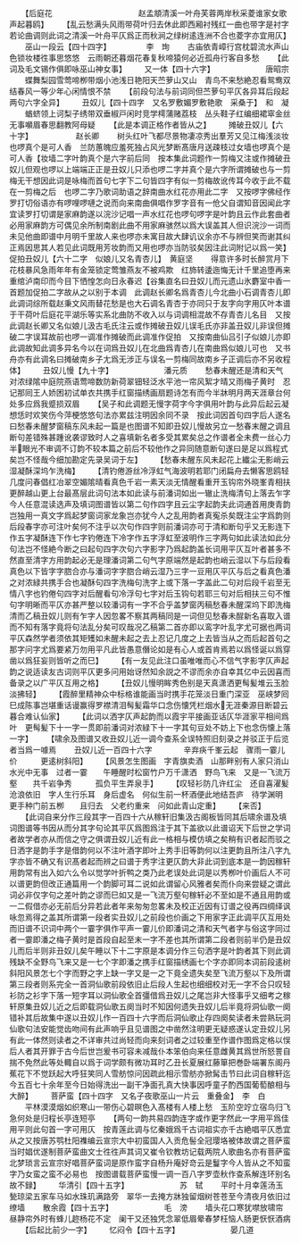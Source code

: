 <!-- { "loadSidebar": true } -->
　　【后庭花　　　　　　　　　　　赵孟頫清溪一叶舟芙蓉两岸秋采菱谁家女歌声起暮鸥】
　　【乱云愁满头风雨带荷叶归去休此即西厢衬残红一曲也带字是衬字若论曲调则此词之清溪一叶舟平仄爲正而秋涧之绿树逺连洲不合也菱字亦宜用仄】
　　巫山一段云【四十四字】　　　　　李　珣
　　古庙依青嶂行宫枕碧流水声山色锁妆楼徃事思悠悠　云雨朝还暮烟花春复秋啼猿何必近孤舟行客自多愁
　　【此词及毛文锡作俱即咏巫山神女事】
　　又一体【四十六字】　　　　　　　唐昭宗
　　蝶舞梨园雪莺啼栁带烟小池浅日艳阳天苎萝山又山　青鸟不来愁絶忍看鸳鸯双结春风一等少年心闲情恨不禁
　　【前段句法与前词同但苎萝句平仄各异耳后段起两句六字全异】
　　丑奴儿【四十四字　又名罗敷媚罗敷艳歌　采桑于】　和　凝
　　蝤蛴领上诃梨子绣带双垂椒戸闲时竞学樗蒲赌荔枝　丛头鞋子红编细裙窣金丝无事嚬眉春思翻教阿母疑
　　【此是本调正格作者皆从之】
　　摊破丑奴儿【六十字】　　　　　　赵长卿
　　树头红叶飞都尽景物凄凉秀出羣芳又见江梅浅淡妆也啰真个是可人香　兰防蕙魄应羞死独占风光梦断髙唐月送疎枝过女墙也啰真个是可人香【妆墙二字叶韵真个是六字前后同　按本集此词题作一剪梅又注或作摊破丑奴儿但观也啰以上端端正正是丑奴儿只添也啰二字并真个是六字所谓摊破也与一剪梅无干想因此词是咏梅而首句七字下二句皆四字有似一剪梅故讹传耳今收于此不载在一剪梅之后　也啰二字乃歌词助语之辞南曲水红花亦用此二字　又按啰字佛经作罗打切俗语亦有啰哩啰嗹之说而向来南曲俱唱作罗字音有一伧父自谓知音因闻此字宜读罗打切谓是家麻韵遂以浣沙记唱一声水红花也啰句啰字是叶韵且云作此套曲者必用家麻韵方可偶见余所制南剧此曲不用家麻骇然以爲大误盖其人但识浣沙一词而未见他曲即谱中月明千里故人来也啰亦未寓目故大肆讥议余亦不与辨但笑而谢其纠正焉因思其人若见此词既用芳妆韵而又用也啰亦当防驳矣因注此词附记以爲一笑】促拍丑奴儿【六十二字　似娘儿又名青杏儿】　黄庭坚
　　得意许多时长醉赏月下花枝暴风急雨年年有金笼锁定莺雏燕友不被鸡欺　红斾转逶迤悔无计千里追堕再来重绾泸南印而今目下恓惶怎向日永春迟【谷集直名曰丑奴儿而元遗山氷麝室中香一首题加促拍二字故从之以别于本调　此调赵长卿名爲青杏儿今北曲小石调青杏儿即此调词综所载赵秉文风雨替花愁是也大石调名青杏于亦同只于友字向字用仄叶本谱于干荷叶后庭花平湖乐等实系北曲防不收入以与词调相混故不存青杏儿名目　又按此调赵长卿又名似娘儿汲古毛氏注云或作摊破丑奴儿误毛氏亦非盖丑奴儿非误但摊破二字误耳故前也啰一调准作摊破而此调准作促拍　又按南曲仙吕引子似娘儿亦即此调故知此调多异名今以在词爲丑奴儿在北曲爲青杏儿在南曲爲似娘儿可也　又书舟亦有此调名曰摊破南乡子尢爲无涉正与误名一剪梅同故南乡子正调后亦不另收程体】
　　丑奴儿慢【九十字】　　　　　　　潘元质
　　愁春未醒还是清和天气对浓绿隂中庭院燕语莺啼数防新荷翠钿轻泛水平池一帘风絮才晴又雨梅子黄时　忍记那囘王人娇困初试单衣共携手红窗描绣画扇题诗怎有而今半牀明月两天涯章台何处多应爲我蹙损双眉
　　【吴子和此调题无慢字荷字今字俱用叶韵与此异后起云凝想恁时欢笑伤今萍梗悠悠句法亦累兹注明因余同不录　按此词因首句四字后人遂名曰愁春未醒梦窗稿东风未起一篇是也图谱不知即丑奴儿慢故另立一愁春末醒之调且断句差错殊甚踵讹袭谬致时人之喜填新名者多受其累矣总之作谱者全未费一丝心力半眼光不审调不订韵不较本篇之前后不较他作之异同随意断句遂曰是足以爲程式矣岂不怪哉今细加勘定先录吴词于左】
　　【愁春未醒东风未起花上纎尘无影峭云湿凝酥深坞乍洗梅】
　　【清钓倦游丝冷浮虹气海波明若耶门闭扁舟去懒客思鸥轻　几度问春倡红冶翠空媚隂晴看真色千岩一素天淡无情醒看重开玉钩帘外晓峯青相扶更醉越山更上台最髙层此词句法本如此读与前潘词如出一辙止洗梅清句上落去乍字今人任意混读选声及填词图谱皆以第二句作四字且云尘字起韵夫此词通首用庚青韵岂独用一真文字爲起梦窗词家龙象岂亦犹今人之乱用韵者真寃杀矣既注尘字爲韵则后段春字亦可注叶矣何不注乎以次句作四字则前潘词亦可于清和断句乎又无影连下作五字凝酥连下作七字钓倦连下冷字作五字浮虹至波明作三字两句如此读法如此分句法岂不怪絶今断之曰起句四字次句六字影字乃爲起韵盖长词用平仄互叶者甚多不然直至清字方用韵起必无是理潘词第二句气字原端然是起韵也峭云湿以下与后段看真色以下皆字字脗合亦与潘词字字脗合峭云湿乃三字一豆用仄平仄与后之看真色潘之对浓緑共携手合也凝酥句四字洗梅句洗字上或下落一字盖此二句对后段千岩至无情八字也钓倦句四字对后醒看句冷浮句七字对后玉钩句若耶三句对后相扶三句不惟句字明晰而平仄亦甚严整以较潘词有一字不合乎盖梦窗丙稿愁春未醒深坞下即洗梅清而乙稿丑奴儿则有乍字人因忽畧不察其两稿同是一词但见愁春未酲新名喜取入谱而不知有落字竟将句法乱分矣可叹哉况乙稿第二首亦即以鸾字叶乱字尤可据也两词平仄森然学者须依其矩矱如未醒未起之去上忍记几度之上去皆当从之而后起首句之那字问字尤爲要紧万勿用平凡此皆愚意僭论如是有心人或首肯焉若以爲怪诞以爲穿凿以爲狂妄则皆听之而巳】
　　【有一友见此注口虽唯唯而心不信气字影字仄声起韵之说适读友古词则平仄更多问用始讶然知余説之不谬而余亦自幸其亿中云因喜而备录之以广平仄互用之格】
　　【丑奴儿慢明眸秀色别是天真潇洒更髩髪堆云玉脸淡拂轻】
　　【霞醉里精神众中标格谁能画当时携手花笼淡日重门深亚　巫峡梦囘巳成陈事岂堪重话谩赢得罗襟清泪髩髪霜华口念伤懐凭栏烟水无涯秦源目断碧云暮合难认仙家】
　　【此词以洒字仄声起韵而以霞宇平接画亚话仄华涯家平相间爲叶　更髩髪下十一字一贯即前潘词对浓緑下十一字其句豆处不妨上下也念伤懐上落一字】
　　【啸余及图谱又收丑奴儿近一调今查系全误特照旧刻录之并驳正于后览者当爲一噱焉
　　丑奴儿近一百四十六字　　　　辛弃疦千峯云起　骤雨一霎儿价　　　更逺树斜阳】
　　【风景怎生图画　字青旗卖酒　山那畔别有人家只消山水光中无事　过者一霎　　午睡醒时松窗竹户万千潇洒　野鸟飞来　又是一飞流万壑　　共千岩争秀　　　孤负平生弄泉手】
　　【叹轻衫防几许红尘　还自喜濯髪沧浪依旧　字人生行乐耳　身后虚名　何似生前一杯酒便此地结吾庐　待学渊明　更手种门前五栁　　且归去　父老约重来　问如此青山定重】
　　【来否】
　　【此词自来分作三段其字一百四十六从稼轩旧集汲古阁板皆同其后啸余谱及填词图谱等书因从而分其字句论其平仄爲图爲注于其下盖欲以此谱诏天下后世之学词者故学者亦从而信之守之俱谓丑奴儿近有此一格相与模仿填之矣稍有识者起而驳之日洒字是韵手字是借韵何以不注叶酒字即叶上秀手旧等韵何以注更韵且所注八字九字亦皆不确又有识髙者起而辨之曰谱于秀字注更仄韵大非此词到底本是一韵因稼轩用韵常有出入如六么令以觉学叶折鸭之类乃此老误处此词是以秀栁叶价画后人不可以谱更韵但改正通篇用一个韵脚可耳二说如此谓留心风雅者矣而仆向来尝疑之谓此词必非仅字句之差叶韵之谬而巳如又是一飞流万壑句稼轩必不至如是不通且用韵或一二假借亦必无前后分异若此者年来匆匆忽畧未及校正近因有订谱之役再四绸绎讽咏忽焉得之盖其所谓第一段者实丑奴儿之前段也价画之下用家字正此调平仄互用处而旧谱不识词中两个一霎字俱作平声一霎儿价即潘词之清和天气者字与俗这字同过者一霎即潘之梅子黄时是首段自起至末一字不差也其所谓第二段者则前半仍是丑奴儿而后半则非丑奴儿矣午睡以下十二字原是本调分作三句洒字是叶韵者其下则此调残缺不全野鸟飞来又是一七个字即潘之携手红窗描绣画七个字亦即同本词前段逺树斜阳风景怎七个字而野之字上缺一字又是一之下竟全遗失矣至飞流万壑以下及所谓第三段者则系完全一首洞仙歌前段依旧止后段人生起也细细校对无一字不合只叹轻衫防之衫字下落一短字耳以洞仙歌全首彊借爲丑奴儿之尾岂非大怪事乎又细考之稼轩原集丑奴儿近之后即载洞仙歌五阕当时不知因何遗失丑奴儿后半竟将洞仙歌一阕错补其后故集中遂以丑奴儿作一百四十六字而后洞仙歌止存四阕矣读者未尝熟玩洞仙歌句法安能觉齿吻间有此声响乎且见谱图之中凿然注明更无疑惑遂认定丑奴儿另有此一体然则读者之不详审共过尚轻而向来刻词者之过较重至作谱作图爲定格以悮后人者其开罪于古今后世岂爰书可容未减哉仆本笨伯向来任意雌黄其爲世所怒詈自揣不免然此等处輙自以爲于词学颇有微功耳时乙丑长夏展红藤箪把巻卧端署东阁丹蕉花下不觉跃起大呼狂笑同人雪舫惊问因疏此相示雪舫亦掀髯击节曰此词自稼轩迄今五百七十余年至今日始得洗出一副干净面孔真大快事因呼童子酌西国葡萄酿相与大醉】
　　菩萨蛮【四十四字　又名子夜歌巫山一片云　重叠金】　李　白
　　平林漠漠烟如织寒山一带伤心碧暝色入髙楼有人楼上愁　玉阶空竚立宿鸟归飞急何处是归程长亭连短亭
　　【两句一韵共易四韵连字或作更字然此一字用平爲佳用平则此句首一字可用仄　按青莲此调与忆秦娥爲千古词祖实亦千古絶唱平仄悉宜从之又按唐苏鹗杜阳襍编云宣宗大中初蛮国人入贡危髻全冠璎垎被体故谓之菩萨蛮当时娼优遂制菩萨蛮曲文士徃徃声其词又崔令钦教坊记载两院人歌曲名亦有菩萨蛮北梦琐言云宣宗好唱菩萨蛮词是原作蛮字自杨升庵好竒云是鬘字今人皆从之不知蛮字乃女蛮之蛮不必易也　按图谱载菩萨蛮慢一调一百八字罗壶秋作查系解连环别名故不録】
　　华清引【四十五字】　　　　　　　苏　轼
　　平时十月幸莲汤玉甃琼梁五家车马如水珠玑满路旁　翠华一去掩方牀独留烟树苍苍至今清夜月依旧过缭墙
　　散余霞【四十五字】　　　　　　　毛　滂
　　墙头花口寒犹噤放啸帘昼静帘外时有蜂儿趂杨花不定　阑干又还独凭念翠低眉晕春梦枉恼人肠更恹恹酒病
　　【后起比前少一字】
　　忆闷令【四十五字】　　　　　　　晏几道

